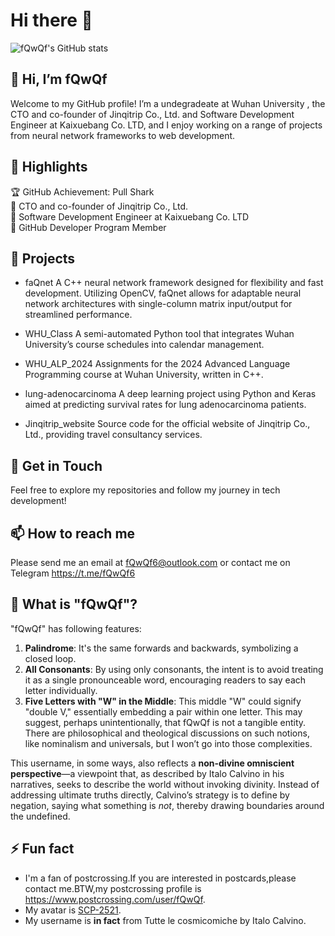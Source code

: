 # Hi there 👋

![fQwQf's GitHub stats](https://github-readme-stats.vercel.app/api?username=fQwQf&show_icons=true&theme=nord)


## 👋 Hi, I’m fQwQf  
Welcome to my GitHub profile! I’m a undegradeate at Wuhan University , the CTO and co-founder of Jinqitrip Co., Ltd. and Software Development Engineer at Kaixuebang Co. LTD, and I enjoy working on a range of projects from neural network frameworks to web development.  

## 🌟 Highlights  
🏆 GitHub Achievement: Pull Shark  
🥇 CTO and co-founder of Jinqitrip Co., Ltd.  
🥈 Software Development Engineer at Kaixuebang Co. LTD  
🥉 GitHub Developer Program Member  

## 📘 Projects  
- faQnet
A C++ neural network framework designed for flexibility and fast development. Utilizing OpenCV, faQnet allows for adaptable neural network architectures with single-column matrix input/output for streamlined performance.

- WHU_Class
A semi-automated Python tool that integrates Wuhan University’s course schedules into calendar management.

- WHU_ALP_2024
Assignments for the 2024 Advanced Language Programming course at Wuhan University, written in C++.

- lung-adenocarcinoma
A deep learning project using Python and Keras aimed at predicting survival rates for lung adenocarcinoma patients.

- Jinqitrip_website
Source code for the official website of Jinqitrip Co., Ltd., providing travel consultancy services.

## 🚀 Get in Touch  
Feel free to explore my repositories and follow my journey in tech development!  

## 📫 How to reach me  
 Please send me an email at <fQwQf6@outlook.com> or contact me on Telegram <https://t.me/fQwQf6>   

## 🤔 What is "fQwQf"?
"fQwQf" has following features:  
1. **Palindrome**: It's the same forwards and backwards, symbolizing a closed loop.
2. **All Consonants**: By using only consonants, the intent is to avoid treating it as a single pronounceable word, encouraging readers to say each letter individually.
3. **Five Letters with "W" in the Middle**: This middle "W" could signify "double V," essentially embedding a pair within one letter. This may suggest, perhaps unintentionally, that fQwQf is not a tangible entity. There are philosophical and theological discussions on such notions, like nominalism and universals, but I won’t go into those complexities. 

This username, in some ways, also reflects a **non-divine omniscient perspective**—a viewpoint that, as described by Italo Calvino in his narratives, seeks to describe the world without invoking divinity. Instead of addressing ultimate truths directly, Calvino’s strategy is to define by negation, saying what something is *not*, thereby drawing boundaries around the undefined.  
 
## ⚡ Fun fact  
- I'm a fan of postcrossing.If you are interested in postcards,please contact me.BTW,my postcrossing profile is <https://www.postcrossing.com/user/fQwQf>.
- My avatar is [SCP-2521](https://scp-wiki.wikidot.com/scp-2521).
- My username is **in fact** from Tutte le cosmicomiche by Italo Calvino.
<!--
**fQwQf/fQwQf** is a ✨ _special_ ✨ repository because its `README.md` (this file) appears on your GitHub profile.

Here are some ideas to get you started:

- 🔭 I’m currently working on ...
- 🌱 I’m currently learning ...
- 👯 I’m looking to collaborate on ...
- 🤔 I’m looking for help with ...
- 💬 Ask me about ...
- 😄 Pronouns: ...
- 
-->
